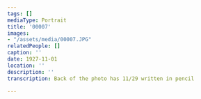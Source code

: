 ```yaml
---
tags: []
mediaType: Portrait
title: '00007'
images:
- "/assets/media/00007.JPG"
relatedPeople: []
caption: ''
date: 1927-11-01
location: ''
description: ''
transcription: Back of the photo has 11/29 written in pencil

---
```

